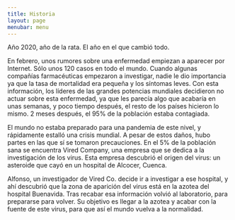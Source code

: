 ```yaml
---
title: Historia
layout: page
menubar: menu
---
```

Año 2020, año de la rata. El año en el que cambió todo.

En febrero, unos rumores sobre una enfermedad empiezan a aparecer por Internet. Sólo unos 120 casos en todo el mundo. Cuando algunas compañías farmacéuticas empezaron a investigar, nadie le dio importancia ya que la tasa de mortalidad era pequeña y los síntomas leves. Con esta información, los líderes de las grandes potencias mundiales decidieron no actuar sobre esta enfermedad, ya que les parecía algo que acabaría en unas semanas, y poco tiempo después, el resto de los países hicieron lo mismo. 2 meses después, el 95% de la población estaba contagiada.
 
El mundo no estaba preparado para una pandemia de este nivel, y rápidamente estalló una crisis mundial. A pesar de estos daños, hubo partes en las que sí se tomaron precauciones. En el 5% de la población sana se encuentra Vired Company, una empresa que se dedica a la investigación de los virus. Esta empresa descubrió el origen del virus: un asteroide que cayó en un hospital de Alcocer, Cuenca.

Alfonso, un investigador de Vired Co. decide ir a investigar a ese hospital, y ahí descubrió que la zona de aparición del virus está en la azotea del hospital Buenavida. Tras recabar esa información volvió al laboratorio, para prepararse para volver. Su objetivo es llegar a la azotea y acabar con la fuente de este virus, para que así el mundo vuelva a la normalidad.
